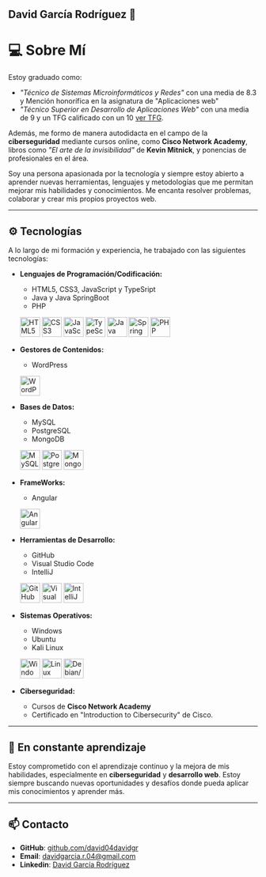 ## David García Rodríguez 👋

# 💻 **Sobre Mí**

Estoy graduado como: 
  - *"Técnico de Sistemas Microinformáticos y Redes"* con una media de 8.3 y Mención honorífica en la asignatura de "Aplicaciones web"
  -  *"Técnico Superior en Desarrollo de Aplicaciones Web"* con una media de 9 y un TFG calificado con un 10 [ver TFG](https://github.com/david04davidgr/TFG-PropiGest.git).

Además, me formo de manera autodidacta en el campo de la **ciberseguridad** mediante cursos online, como **Cisco Network Academy**, libros como *"El arte de la invisibilidad"* de **Kevin Mitnick**, y ponencias de profesionales en el área.

Soy una persona apasionada por la tecnología y siempre estoy abierto a aprender nuevas herramientas, lenguajes y metodologías que me permitan mejorar mis habilidades y conocimientos. Me encanta resolver problemas, colaborar y crear mis propios proyectos web.

---

## ⚙ **Tecnologías**

A lo largo de mi formación y experiencia, he trabajado con las siguientes tecnologías:

- **Lenguajes de Programación/Codificación:**
  - HTML5, CSS3, JavaScript y TypeSript
  - Java y Java SpringBoot
  - PHP
    
  <p align="left">
    <img src="https://cdn.jsdelivr.net/gh/devicons/devicon/icons/html5/html5-original.svg" width="40" alt="HTML5"/>
    <img src="https://cdn.jsdelivr.net/gh/devicons/devicon/icons/css3/css3-original.svg" width="40" alt="CSS3"/>
    <img src="https://cdn.jsdelivr.net/gh/devicons/devicon/icons/javascript/javascript-original.svg" width="40" alt="JavaScript"/>
    <img src="https://cdn.jsdelivr.net/gh/devicons/devicon/icons/typescript/typescript-original.svg" width="40" alt="TypeScript"/>
    <img src="https://cdn.jsdelivr.net/gh/devicons/devicon/icons/java/java-original.svg" width="40" alt="Java"/>
    <img src="https://cdn.jsdelivr.net/gh/devicons/devicon/icons/spring/spring-original.svg" width="40" alt="Spring Boot"/>
    <img src="https://cdn.jsdelivr.net/gh/devicons/devicon/icons/php/php-original.svg" width="40" alt="PHP"/>
  </p>
  
- **Gestores de Contenidos:**
  - WordPress
  <p align="left">
    <img src="https://cdn.jsdelivr.net/gh/devicons/devicon/icons/wordpress/wordpress-original.svg" width="40" alt="WordPress"/>
  </p>
  
- **Bases de Datos:**
  - MySQL
  - PostgreSQL
  - MongoDB
  <p align="left">
    <img src="https://cdn.jsdelivr.net/gh/devicons/devicon/icons/mysql/mysql-original.svg" width="40" alt="MySQL"/>
    <img src="https://cdn.jsdelivr.net/gh/devicons/devicon/icons/postgresql/postgresql-original.svg" width="40" alt="PostgreSQL"/>
    <img src="https://cdn.jsdelivr.net/gh/devicons/devicon/icons/mongodb/mongodb-original.svg" width="40" alt="MongoDB"/>
  </p>

- **FrameWorks:**
  - Angular   
  <p align="left">
    <img src="https://cdn.jsdelivr.net/gh/devicons/devicon/icons/angularjs/angularjs-original.svg" width="40" alt="Angular"/>
  </p>

- **Herramientas de Desarrollo:**
  - GitHub
  - Visual Studio Code
  - IntelliJ
  <p align="left">
    <img src="https://cdn.jsdelivr.net/gh/devicons/devicon/icons/github/github-original.svg" width="40" alt="GitHub"/>
    <img src="https://cdn.jsdelivr.net/gh/devicons/devicon/icons/vscode/vscode-original.svg" width="40" alt="Visual Studio Code"/>
    <img src="https://cdn.jsdelivr.net/gh/devicons/devicon/icons/intellij/intellij-original.svg" width="40" alt="IntelliJ IDEA"/>
  </p>
  
- **Sistemas Operativos:**
  - Windows
  - Ubuntu
  - Kali Linux
  <p align="left">
    <img src="https://cdn.jsdelivr.net/gh/devicons/devicon/icons/windows8/windows8-original.svg" width="40" alt="Windows"/>
    <img src="https://cdn.jsdelivr.net/gh/devicons/devicon/icons/linux/linux-original.svg" width="40" alt="Linux"/>
    <img src="https://cdn.jsdelivr.net/gh/devicons/devicon/icons/debian/debian-original.svg" width="40" alt="Debian/Kali"/>
  </p>
  
- **Ciberseguridad:**
  - Cursos de **Cisco Network Academy**
  - Certificado en "Introduction to Cibersecurity" de Cisco.
  
---

## 🚀 **En constante aprendizaje**

Estoy comprometido con el aprendizaje continuo y la mejora de mis habilidades, especialmente en **ciberseguridad** y **desarrollo web**. Estoy siempre buscando nuevas oportunidades y desafíos donde pueda aplicar mis conocimientos y aprender más.

---

## 📫 **Contacto**

- **GitHub**: [github.com/david04davidgr](https://github.com/david04davidgr)  
- **Email**: davidgarcia.r.04@gmail.com
- **Linkedin**: [David García Rodríguez](https://www.linkedin.com/in/david-garcia-rodriguez-220183238/)

  
